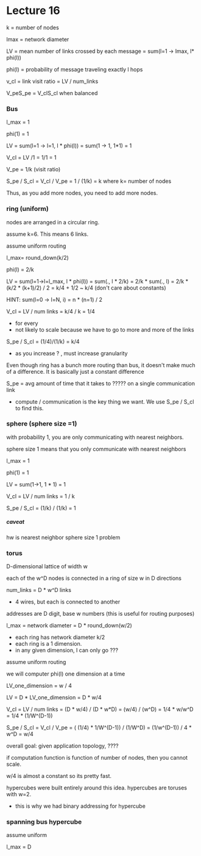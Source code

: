 Lecture 16
==========


k = number of nodes

lmax = network diameter

LV = mean number of links crossed by each message = sum(l=1 -> lmax, l* phi(l))

phi(l) =  probability of message traveling exactly l hops

v_cl = link visit ratio = LV / num_links

V_peS_pe = V_clS_cl when balanced

### Bus
l_max = 1

phi(1) = 1

LV = sum(l=1 -> l=1, l * phi(l)) = sum(1 -> 1, 1*1) = 1

V_cl = LV /1 = 1/1 = 1

V_pe = 1/k (visit ratio)

S_pe / S_cl = V_cl / V_pe =  1 / (1/k) = k where k= number of nodes

Thus, as you add more nodes, you need to add more nodes.  

### ring (uniform)
nodes are arranged in a circular ring.

assume k=6. This means 6 links.

assume uniform routing

l_max= round_down(k/2)

phi(l) =  2/k

LV = sum(l=1->l=l_max, l * phi(l)) = sum(., l * 2/k) = 2/k * sum(., l) = 2/k * (k/2 * (k+1)/2) / 2 = k/4 + 1/2 ~ k/4 (don't care about constants)  

HINT: sum(l=0 -> l=N, i) = n * (n=1) / 2

V_cl = LV / num links = k/4 / k = 1/4
  * for every
  * not likely to scale because we have to go to more and more of the links


S_pe / S_cl = (1/4)/(1/k) = k/4
* as you increase ? , must increase granularity

Even though ring has a bunch more routing than bus, it doesn't make much of a difference. It is basically just a constant difference

S_pe = avg amount of time that it takes to ????? on a single communication link
  * compute / communication is the key thing we want. We use S_pe / S_cl to find this.


### sphere (sphere size =1)
with probability 1, you are only communicating with nearest neighbors.

sphere size 1 means that you only communicate with nearest neighbors

l_max = 1

phi(1) = 1

LV = sum(1->1, 1 * 1) = 1

V_cl = LV / num links = 1 / k

S_pe / S_cl = (1/k) / (1/k)  = 1

##### caveat



hw is nearest neighbor sphere size 1 problem

### torus
D-dimensional lattice of width w

each of the w^D nodes is connected in a ring of size w in D directions


num_links = D * w^D links
  * 4 wires, but each is connected to another

addresses are D digit, base w numbers (this is useful for routing purposes)

l_max = network diameter = D * round_down(w/2)
  * each ring has network diameter k/2
  * each ring is a 1 dimension.
  * in any given dimension, I can only go ???

assume uniform routing

we will computer phi(l) one dimension at a time

LV_one_dimension = w / 4   

LV = D * LV_one_dimension = D * w/4

V_cl = LV / num links = (D * w/4)  / (D * w*D) = (w/4) / (w^D) = 1/4 * w/w^D = 1/4 * (1/W^(D-1))

S_pe / S_cl = V_cl / V_pe = ( (1/4) * 1/W^(D-1)) / (1/W^D) = (1/w^(D-1)) / 4   * w^D = w/4


overall goal: given application topology, ????

if computation function is function of number of nodes, then you cannot scale.

w/4 is almost a constant so its pretty fast.

hypercubes were built entirely around this idea. hypercubes are toruses with w=2.
  * this is why we had binary addressing for hypercube

### spanning bus hypercube
assume uniform

l_max = D

